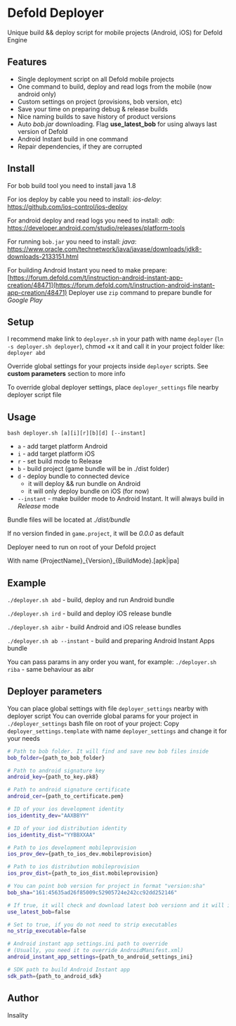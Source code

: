 
# Defold Deployer
Unique build && deploy script for mobile projects (Android, iOS) for Defold Engine

## Features
- Single deployment script on all Defold mobile projects
- One command to build, deploy and read logs from the mobile (now android only)
- Custom settings on project (provisions, bob version, etc)
- Save your time on preparing debug & release builds
- Nice naming builds to save history of product versions
- Auto *bob.jar* downloading. Flag **use_latest_bob** for using always last version of Defold
- Android Instant build in one command
- Repair dependencies, if they are corrupted

## Install
For bob build tool you need to install java 1.8

For ios deploy by cable you need to install:
*ios-deloy*: https://github.com/ios-control/ios-deploy

For android deploy and read logs you need to install:
*adb*: https://developer.android.com/studio/releases/platform-tools

For running `bob.jar` you need to install:
*java*: https://www.oracle.com/technetwork/java/javase/downloads/jdk8-downloads-2133151.html

For building Android Instant you need to make prepare:
[https://forum.defold.com/t/instruction-android-instant-app-creation/48471](https://forum.defold.com/t/instruction-android-instant-app-creation/48471)
Deployer use `zip` command to prepare bundle for _Google Play_


## Setup
I recommend make link to `deployer.sh` in your path with name `deployer` (`ln -s deployer.sh deployer`), chmod +x it and call it in your project folder like:
`deployer abd`

Override global settings for your projects inside `deployer` scripts. See **custom parameters** section to more info 

To override global deployer settings, place `deployer_settings` file nearby deployer script file

## Usage
`bash deployer.sh [a][i][r][b][d] [--instant]`
- `a` - add target platform Android
- `i` - add target platform iOS
- `r` - set build mode to Release
- `b` - build project (game bundle will be in ./dist folder)
- `d` - deploy bundle to connected device
	- it will deploy && run bundle on Android
	- it will only deploy bundle on iOS (for now)
- `--instant` - make builder mode to Android Instant. It will always build in _Release_ mode

Bundle files will be located at *./dist/bundle*

If no version finded in `game.project`, it will be *0.0.0* as default

Deployer need to run on root of your Defold project

With name {ProjectName}\_{Version}\_{BuildMode}.[apk|ipa]

##	Example
`./deployer.sh abd` - build, deploy and run Android bundle

`./deployer.sh ird` - build and deploy iOS release bundle

`./deployer.sh aibr` - build Android and iOS release bundles

`./deployer.sh ab --instant` - build and preparing Android Instant Apps bundle

You can pass params in any order you want, for example:
`./deployer.sh riba` - same behaviour as aibr

## Deployer parameters
You can place global settings with file `deployer_settings` nearby with deployer script
You can override global params for your project in `./deployer_settings` bash file on root of your project:
Copy `deployer_settings.template` with name `deployer_settings` and change it for your needs
```bash
# Path to bob folder. It will find and save new bob files inside
bob_folder={path_to_bob_folder}

# Path to android signature key
android_key={path_to_key.pk8}

# Path to android signature certificate
android_cer={path_to_certificate.pem}

# ID of your ios development identity
ios_identity_dev="AAXBBYY"

# ID of your iod distribution identity
ios_identity_dist="YYBBXXAA"

# Path to ios development mobileprovision
ios_prov_dev={path_to_ios_dev.mobileprovision}

# Path to ios distribution mobileprovision
ios_prov_dist={path_to_ios_dist.mobileprovision}

# You can point bob version for project in format "version:sha"
bob_sha="161:45635ad26f85009c52905724e242cc92dd252146"

# If true, it will check and download latest bob versionn and it will ignore bob_sha
use_latest_bob=false

# Set to true, if you do not need to strip executables
no_strip_executable=false

# Android instant app settings.ini path to override
# (Usually, you need it to override AndroidManifest.xml)
android_instant_app_settings={path_to_android_settings_ini}

# SDK path to build Android Instant app
sdk_path={path_to_android_sdk}
```

## Author
Insality
